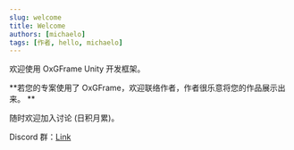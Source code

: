 ```yaml
---
slug: welcome
title: Welcome
authors: [michaelo]
tags: [作者, hello, michaelo]
---
```


欢迎使用 OxGFrame Unity 开发框架。

**若您的专案使用了 OxGFrame，欢迎联络作者，作者很乐意将您的作品展示出来。 **

随时欢迎加入讨论 (日积月累)。

Discord 群：[Link](https://discord.gg/jyJmWhRAv7)